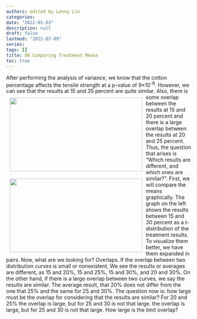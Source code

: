 ```yaml
---
authors: edited by Lenny Lin
categories: 
date: "2022-01-03"
description: null
draft: false
lastmod: "2022-07-09"
series: 
tags: []
title: 08 Comparing Treatment Means
toc: true
---
```





<!--more-->

After performing the analysis of variance, we know that the cotton percentage affects the tensile strength at a p-value of 9×10<sup>-6</sup>. However, we can see that the results at 15 and 35 percent are quite similar. 
<img width ="360" height= "200" src = "/docs/images/Screenshot 2022-07-09 110942.png" style ="float: left" HSPACE="10" VSPACE="10"/>
<img width ="360" height= "200" src = "/docs/images/Screenshot 2022-07-09 111217.png" style ="float: left" HSPACE="10" VSPACE="10"/>
Also, there is some overlap between the results at 15 and 20 percent and there is a large overlap between the results at 20 and 25 percent. Thus, the question that arises is “Which results are different, and which ones are similar?”. First, we will compare the means graphically. The graph on the left shows the results between 15 and 30 percent as a t-distribution of the treatment results. To visualize them better, we have them expanded in pairs. Now, what are we looking for? Overlaps. If the overlap between two distribution curves is small or nonexistent, We see the results or averages are different, as 15 and 20%, 15 and 25%, 15 and 30%, and 20 and 30%. On the other hand, if there is a large overlap between two curves, we say the results are similar. The average result, that 20% does not differ from the one that 25% and the same for 25 and 30%. The question now is: how large must be the overlap for considering that the results are similar? For 20 and 25% the overlap is large, but for 25 and 30 is not that large. the overlap is large, but for 25 and 30 is not that large. How large is the limit overlap? 